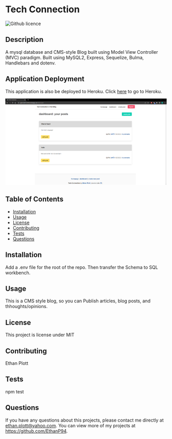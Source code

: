 # Tech Connection
  ![Github licence](http://img.shields.io/badge/license-MIT-blue.svg)
  
  ## Description 
  A mysql database and CMS-style Blog built using Model View Controller (MVC) paradigm. Built using MySQL2, Express, Sequelize, Bulma, Handlebars and dotenv.

  ## Application Deployment
  
  This application is also be deployed to Heroku. 
  Click [here](https://quiet-shelf-22355.herokuapp.com/) to go to Heroku.

   ![](./public/images/tech-connection-ss.png)

  ## Table of Contents
  * [Installation](#installation)
  * [Usage](#usage)
  * [License](#license)
  * [Contributing](#contributing)
  * [Tests](#tests)
  * [Questions](#questions)
  
  ## Installation 
  Add a .env file for the root of the repo. Then transfer the Schema to SQL workbench.
  ## Usage 
  This is a CMS style blog, so you can Publish articles, blog posts, and thhoughts/opinions.
  ## License 
  This project is license under MIT
  ## Contributing 
  Ethan Plott
  ## Tests
  npm test
  ## Questions
  If you have any questions about this projects, please contact me directly at ethan.plott@yahoo.com. You can view more of my projects at https://github.com/EthanP94.

